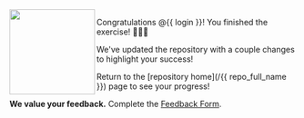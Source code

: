 <img src="https://octodex.github.com/images/welcometocat.png" align="left" height="150px" />

Congratulations @{{ login }}! You finished the exercise! 🎉🎉🎉

We've updated the repository with a couple changes to highlight your success!

Return to the [repository home](/{{ repo_full_name }}) page to see your progress!

**We value your feedback.** Complete the [Feedback Form](https://docs.google.com/forms/d/e/1FAIpQLSc3v53F7glwUIFzg8rSXdEgLAONC856yiL0eJYT2kedmm7wKQ/viewform?usp=header).
